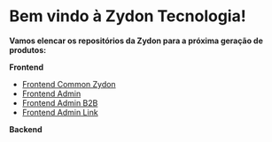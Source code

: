 # Bem vindo à Zydon Tecnologia!
**Vamos elencar os repositórios da Zydon para a próxima geração de produtos:**

**Frontend**

- [Frontend Common Zydon](https://github.com/zydontecnologia/common-react)
- [Frontend Admin](https://github.com/zydontecnologia/host-react)
- [Frontend Admin B2B](https://github.com/zydontecnologia/b2b-react)
- [Frontend Admin Link](https://github.com/zydontecnologia/link-react)

**Backend**
